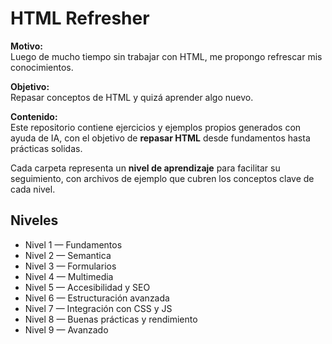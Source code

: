 # HTML Refresher

**Motivo:**  
Luego de mucho tiempo sin trabajar con HTML, me propongo refrescar mis conocimientos.  

**Objetivo:**  
Repasar conceptos de HTML y quizá aprender algo nuevo.  

**Contenido:**  
Este repositorio contiene ejercicios y ejemplos propios generados con ayuda de IA, con el objetivo de **repasar HTML** desde fundamentos hasta prácticas solidas.  

Cada carpeta representa un **nivel de aprendizaje** para facilitar su seguimiento, con archivos de ejemplo que cubren los conceptos clave de cada nivel.  

## Niveles
- Nivel 1 — Fundamentos
- Nivel 2 — Semantica
- Nivel 3 — Formularios
- Nivel 4 — Multimedia
- Nivel 5 — Accesibilidad y SEO
- Nivel 6 — Estructuración avanzada
- Nivel 7 — Integración con CSS y JS
- Nivel 8 — Buenas prácticas y rendimiento
- Nivel 9 — Avanzado
